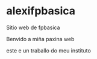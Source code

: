 # alexifpbasica
Sitio web de fpbasica

Benvido a miña paxina web

este e un traballo do meu instituto
